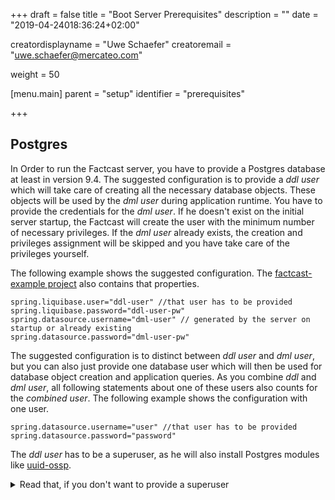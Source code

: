 +++
draft = false
title = "Boot Server Prerequisites"
description = ""
date = "2019-04-24018:36:24+02:00"

creatordisplayname = "Uwe Schaefer"
creatoremail = "uwe.schaefer@mercateo.com"

weight = 50

[menu.main]
parent = "setup"
identifier = "prerequisites"


+++



## Postgres

In Order to run the Factcast server, you have to provide a Postgres database at least in version 9.4.
The suggested configuration is to provide a _ddl user_ which will take care of creating all the necessary database objects. These objects will be used by the _dml user_ during application runtime. You have to provide the credentials for the _dml user_. If he doesn't exist on the initial server startup, the Factcast will create the user with the minimum number of necessary privileges. If the _dml user_ already exists, the creation and privileges assignment will be skipped and you have take care of the privileges yourself.


The following example shows the suggested configuration. The [factcast-example project](https://github.com/Mercateo/factcast/tree/master/factcast-examples/factcast-example-server) also contains that properties.

```
spring.liquibase.user="ddl-user" //that user has to be provided
spring.liquibase.password="ddl-user-pw"
spring.datasource.username="dml-user" // generated by the server on startup or already existing
spring.datasource.password="dml-user-pw"
```

The suggested configuration is to distinct between _ddl user_ and _dml user_, but you can also just provide one database user which will then be used for database object creation and application queries. As you combine _ddl_ and _dml_ _user_, all following statements about one of these users also counts for the _combined user_.
The following example shows the configuration with one user.

```
spring.datasource.username="user" //that user has to be provided
spring.datasource.password="password"
```


The _ddl user_ has to be a superuser, as he will also install Postgres modules like [uuid-ossp](https://www.postgresql.org/docs/11/uuid-ossp.html).

<details><summary>Read that, if you don't want to provide a superuser </summary>
<p>

If you don't want to provide a superuser as the _ddl user_, you have to consider the following points:

1.) The _ddl user_ needs at least the permission to query the pg_roles view. According to the [documentation](https://www.postgresql.org/docs/10/view-pg-roles.html) it's publicly accessible, so that shouldn't be a problem. If you want the Factcast to take care of the _dml user_ creation, than he needs also the permission to create other users and assign privileges for objects in the public scheme.

2.) The Factcast needs the Postgres module [uuid-ossp](https://www.postgresql.org/docs/11/uuid-ossp.html). You have to install that module manually. The server will recognize the already installed module and it won't throw an error caused by missing privileges.
Login into your Postgres console and execute the following command as superuser:

```
CREATE EXTENSION IF NOT EXISTS "uuid-ossp";
``` 
</p>
</details>